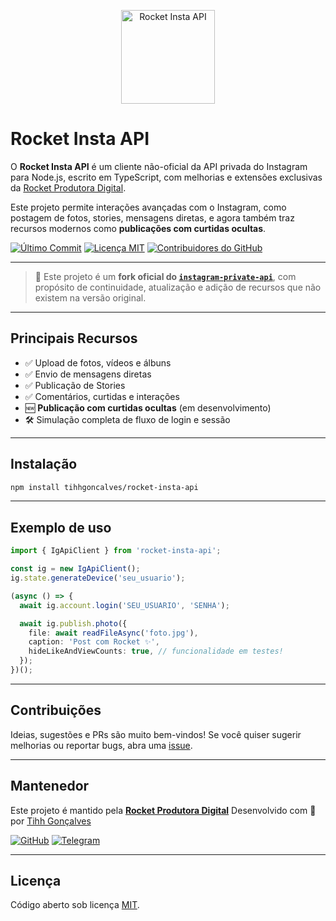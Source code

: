 <p align="center">
  <img src="https://media.tenor.com/GVbLnw73qD8AAAAi/dancing-duck-karlo.gif" width="150" alt="Rocket Insta API">
</p>

# Rocket Insta API

O **Rocket Insta API** é um cliente não-oficial da API privada do Instagram para Node.js, escrito em TypeScript, com melhorias e extensões exclusivas da [Rocket Produtora Digital](https://www.produtorarocket.com).  

Este projeto permite interações avançadas com o Instagram, como postagem de fotos, stories, mensagens diretas, e agora também traz recursos modernos como **publicações com curtidas ocultas**.

[![Último Commit](https://img.shields.io/github/last-commit/tihhgoncalves/rocket-insta-api.svg?style=flat)]()
[![Licença MIT](https://img.shields.io/badge/Licença-MIT-yellow.svg)](https://opensource.org/licenses/)
[![Contribuidores do GitHub](https://img.shields.io/github/contributors/tihhgoncalves/rocket-insta-api.svg?style=flat)]()

---

> 🚀 Este projeto é um **fork oficial do [`instagram-private-api`](https://github.com/dilame/instagram-private-api)**, com propósito de continuidade, atualização e adição de recursos que não existem na versão original.

---

## Principais Recursos

- ✅ Upload de fotos, vídeos e álbuns
- ✅ Envio de mensagens diretas
- ✅ Publicação de Stories
- ✅ Comentários, curtidas e interações
- 🆕 **Publicação com curtidas ocultas** (em desenvolvimento)
- 🛠️ Simulação completa de fluxo de login e sessão

---

## Instalação

```bash
npm install tihhgoncalves/rocket-insta-api
````

---

## Exemplo de uso

```ts
import { IgApiClient } from 'rocket-insta-api';

const ig = new IgApiClient();
ig.state.generateDevice('seu_usuario');

(async () => {
  await ig.account.login('SEU_USUARIO', 'SENHA');

  await ig.publish.photo({
    file: await readFileAsync('foto.jpg'),
    caption: 'Post com Rocket ✨',
    hideLikeAndViewCounts: true, // funcionalidade em testes!
  });
})();
```

---

## Contribuições

Ideias, sugestões e PRs são muito bem-vindos!
Se você quiser sugerir melhorias ou reportar bugs, abra uma [issue](https://github.com/tihhgoncalves/rocket-insta-api/issues).

---

## Mantenedor

Este projeto é mantido pela **[Rocket Produtora Digital](https://www.produtorarocket.com)**
Desenvolvido com 💙 por [Tihh Gonçalves](https://github.com/tihhgoncalves)

[![GitHub](https://img.shields.io/badge/GitHub-181717.svg?style=for-the-badge\&logo=github\&logoColor=white)](https://github.com/tihhgoncalves)
[![Telegram](https://img.shields.io/badge/Telegram-26A5E4.svg?style=for-the-badge\&logo=telegram\&logoColor=white)](https://t.me/seutelegram)

---

## Licença

Código aberto sob licença [MIT](https://opensource.org/licenses/MIT).